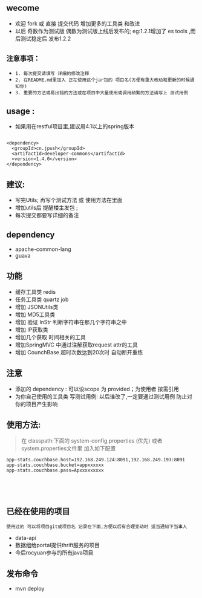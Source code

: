 
## wecome
* 欢迎 fork 或 直接 提交代码 增加更多的工具类 和改进
* 以后 奇数作为测试版 偶数为测试版上线后发布的; eg:1.2.1增加了 es tools ,而后测试稳定后 发布1.2.2

## `注意事项：`
* `1. 每次提交请填写 详细的修改注释`
* `2. 在README.md里加入 正在使用这个jar包的 项目名(方便有重大改动和更新的时候通知你)`
* `3. 重要的方法或易出错的方法或在项目中大量使用或调用频繁的方法请写上 测试用例`

## usage :

* 如果用在restful项目里,建议用4.1以上的spring版本

```

<dependency>
  <groupId>cn.jpush</groupId>
  <artifactId>developer-commons</artifactId>
  <version>1.4.0</version>
</dependency>

```

## 建议:
* 写完Utils; 再写个测试方法 或 使用方法在里面
* 增加utils后 提醒楼主发包 ;
* 每次提交都要写详细的备注





## dependency
* apache-common-lang
* guava


## 功能

* 缓存工具类 redis
* 任务工具类 quartz job
* 增加 JSONUtils类
* 增加 MD5工具类
* 增加 验证 InStr  判断字符串在那几个字符串之中
* 增加 IP获取类
* 增加几个获取 时间相关的工具
* 增加SpringMVC 中通过注解获取request attr的工具
* 增加 CounchBase 超时次数达到20次时 自动断开重练


## 注意
* 添加的 dependency : 可以设scope 为 <scope>provided</scope>；为使用者 按需引用
* 为你自己使用的工具类 写测试用例: 以后谁改了,一定要通过测试用例 防止对你的项目产生影响



## 使用方法:

> 在 classpath:下面的 system-config.properties (优先) 或者system.properties文件里 加入如下配置
```
app-stats.couchbase.host=192.168.249.124:8091,192.168.249.193:8091
app-stats.couchbase.bucket=appxxxxxx
app-stats.couchbase.pass=Apxxxxxxxxx

```


```




```



## 已经在使用的项目
`使用过的 可以将项目git或项目名 记录在下面,方便以后有合理变动时 适当通知下当事人`

* data-api
* 数据组给portal提供thrift服务的项目
* 今后rocyuan参与的所有java项目


## 发布命令
* mvn deploy

